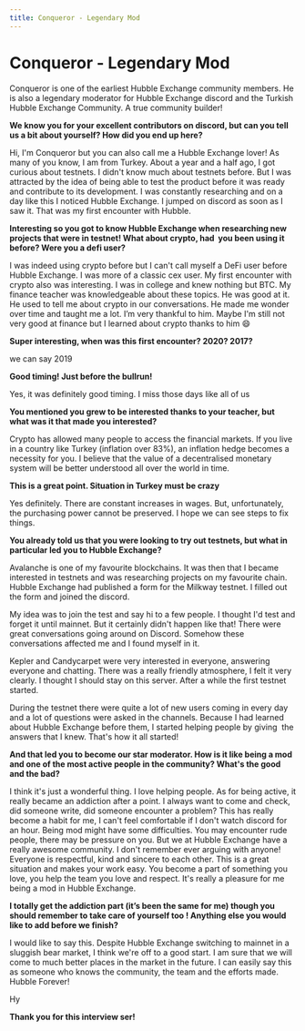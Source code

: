 ```yaml
---
title: Conqueror - Legendary Mod
---
```


# Conqueror - Legendary Mod

Conqueror is one of the earliest Hubble Exchange community members. He is also a legendary moderator for Hubble Exchange discord and the Turkish Hubble Exchange Community. A true community builder!

**We know you for your excellent contributors on discord, but can you tell us a bit about yourself? How did you end up here?**

Hi, I'm Conqueror but you can also call me a Hubble Exchange lover! As many of you know, I am from Turkey. About a year and a half ago, I got curious about testnets. I didn't know much about testnets before. But I was attracted by the idea of being able to test the product before it was ready and contribute to its development. I was constantly researching and on a day like this I noticed Hubble Exchange. I jumped on discord as soon as I saw it. That was my first encounter with Hubble.

**Interesting so you got to know Hubble Exchange when researching new projects that were in testnet! What about crypto, had  you been using it before? Were you a defi user?**

I was indeed using crypto before but I can't call myself a DeFi user before Hubble Exchange. I was more of a classic cex user. My first encounter with crypto also was interesting. I was in college and knew nothing but BTC. My finance teacher was knowledgeable about these topics. He was good at it. He used to tell me about crypto in our conversations. He made me wonder over time and taught me a lot. I’m very thankful to him. Maybe I'm still not very good at finance but I learned about crypto thanks to him 😄

**Super interesting, when was this first encounter? 2020? 2017?**

we can say 2019

**Good timing! Just before the bullrun!**

Yes, it was definitely good timing. I miss those days like all of us

**You mentioned you grew to be interested thanks to your teacher, but  what was it that made you interested?**

Crypto has allowed many people to access the financial markets. If you live in a country like Turkey (inflation over 83%), an inflation hedge becomes a necessity for you. I believe that the value of a decentralised monetary system will be better understood all over the world in time.

**This is a great point. Situation in Turkey must be crazy**

Yes definitely. There are constant increases in wages. But, unfortunately, the purchasing power cannot be preserved. I hope we can see steps to fix things.

**You already told us that you were looking to try out testnets, but what in particular led you to Hubble Exchange?**

Avalanche is one of my favourite blockchains. It was then that I became interested in testnets and was researching projects on my favourite chain. Hubble Exchange had published a form for the Milkway testnet. I filled out the form and joined the discord.

My idea was to join the test and say hi to a few people. I thought I'd test and forget it until mainnet. But it certainly didn't happen like that! There were great conversations going around on Discord. Somehow these conversations affected me and I found myself in it.

Kepler and Candycarpet were very interested in everyone, answering everyone and chatting. There was a really friendly atmosphere, I felt it very clearly. I thought I should stay on this server. After a while the first testnet started.

During the testnet there were quite a lot of new users coming in every day and a lot of questions were asked in the channels. Because I had learned about Hubble Exchange before them, I started helping people by giving  the answers that I knew. That's how it all started!

**And that led you to become our star moderator. How is it like being a mod and one of the most active people in the community? What's the good and the bad?**

I think it's just a wonderful thing. I love helping people. As for being active, it really became an addiction after a point. I always want to come and check, did someone write, did someone encounter a problem? This has really become a habit for me, I can't feel comfortable if I don't watch discord for an hour. Being mod might have some difficulties. You may encounter rude people, there may be pressure on you. But we at Hubble Exchange have a really awesome community. I don't remember ever arguing with anyone! Everyone is respectful, kind and sincere to each other. This is a great situation and makes your work easy. You become a part of something you love, you help the team you love and respect. It's really a pleasure for me being a mod in Hubble Exchange.

**I totally get the addiction part (it’s been the same for me) though you should remember to take care of yourself too ! Anything else you would like to add before we finish?**

I would like to say this. Despite Hubble Exchange switching to mainnet in a sluggish bear market, I think we're off to a good start. I am sure that we will come to much better places in the market in the future. I can easily say this as someone who knows the community, the team and the efforts made. Hubble Forever!

Hy

**Thank you for this interview ser!**
